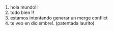 1. hola mundo!!
2. todo bien !!
3. estamos intentando generar un merge conflict
4. te veo en diciembre!. (patentada laurito)